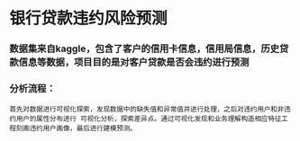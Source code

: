 # 银行贷款违约风险预测
### 数据集来自kaggle，包含了客户的信用卡信息，信用局信息，历史贷款信息等数据，项目目的是对客户贷款是否会违约进行预测
### 分析流程：
    首先对数据进行可视化探索，发现数据中的缺失值和异常值并进行处理，之后对违约用户和非违约用户的属性分布进行 可视化分析，探索差异点。通过可视化发现和业务理解构造相应特征工程刻画违约用户画像，最后进行建模预测。

